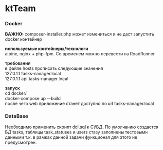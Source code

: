 # ktTeam

### Docker

**ВАЖНО:** composer-installer.php может измениться и не даст запустить docker контейнер 

**используемые контейнеры/технологи**<br>
alpine, nginx + php-fpm. Со временем можно перевести на RoadRunner

**требования**
<br>
в файле hosts прописать следующие значения
<br>
127.0.1.1   tasks-nanager.local
<br>
127.0.1.1   api.tasks-nanager.local

**запуск**
<br>
cd docker/
<br>
docker-compose up --build
<br>
после чего web приложение станет доступно по url tasks-nanager.local


### DataBase

Необходимо применить скрипт ddl.sql к СУБД. По умолчанию создастся БД tasks, таблицы task_statuses и users стазу заполнены тестовыми данными т.к. в рамках данной задачи функционал для этого не предусмотрен.
 
